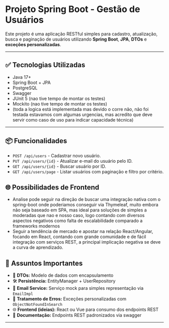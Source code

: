 # Projeto Spring Boot - Gestão de Usuários

Este projeto é uma aplicação RESTful simples para cadastro, atualização, busca e paginação de usuários utilizando **Spring Boot**, **JPA**, **DTOs** e **exceções personalizadas**.

---

## ✅ Tecnologias Utilizadas

- Java 17+
- Spring Boot + JPA
- PostgreSQL
- Swagger
- JUnit 5 (nao tive tempo de montar os testes)
- Mockito (nao tive tempo de montar os testes)
- (toda a logica está implementada mas devido o corre não, não foi testada estavamos com algumas urgencias, mas acredito que deve servir como caso de uso para indicar capacidade técnica)
---

## 📦 Funcionalidades

- `POST /api/users` - Cadastrar novo usuário.
- `PUT /api/users/{id}` - Atualizar e-mail do usuário pelo ID.
- `GET /api/users/{id}` - Buscar usuário por ID.
- `GET /api/users/page` - Listar usuários com paginação e filtro por critério.

## 🌐 Possibilidades de Frontend

- Analise pode seguir na direção de buscar uma integração nativa com o spring-boot onde poderiamos conseguir via Thymeleaf, muito embora não seja baseado em SPA, mas ideal para soluções de simples a moderadas que nao e nosso caso, logo contando com diversos aspectos negativos como falta de escalabilidade comparado a frameworks modernos
- Seguir a tendência de mercado e apostar na relação React/Angular, focando em React, contando com grande comunidade e de fácil integração com serviços REST, a principal implicação negativa se deve a curva de aprendizado.

## 📌 Assuntos Importantes
- 🧩 **DTOs:** Modelo de dados com encapsulamento
- 🛠️ **Persistência:** EntityManager + UserRepository
- 💌 **Email Service:** Serviço mock para simples representação via `EmailImpl`
- 🚨 **Tratamento de Erros:** Exceções personalizadas com `ObjectNotFoundInSearch`
- 🌐 **Frontend (ideias):** React ou Vue para consumo dos endpoints REST
- 📄 **Documentação:** Endpoints REST padronizados via swagger

---